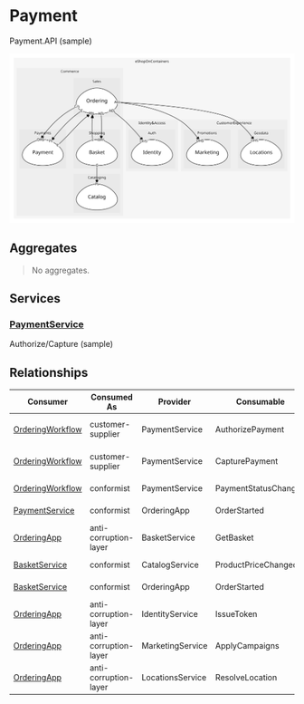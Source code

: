 

# Payment
Payment.API (sample)

![contextmap](./contextmap.svg)

## Aggregates
> No aggregates.
	
## Services

### [PaymentService](services/payment_service/index.md)
Authorize/Capture (sample)



## Relationships
| Consumer | Consumed As | Provider | Consumable | Provided As |
| --- | --- | --- | --- | --- |
| [OrderingWorkflow](../../../sales/boundedcontexts/ordering/services/ordering_workflow/index.md) | customer-supplier | PaymentService | AuthorizePayment | open-host-service |
| [OrderingWorkflow](../../../sales/boundedcontexts/ordering/services/ordering_workflow/index.md) | customer-supplier | PaymentService | CapturePayment | open-host-service |
| [OrderingWorkflow](../../../sales/boundedcontexts/ordering/services/ordering_workflow/index.md) | conformist | PaymentService | PaymentStatusChanged | published-language |
| [PaymentService](services/payment_service/index.md) | conformist | OrderingApp | OrderStarted | published-language |
| [OrderingApp](../../../sales/boundedcontexts/ordering/services/ordering_app/index.md) | anti-corruption-layer | BasketService | GetBasket | open-host-service |
| [BasketService](../../../shopping/boundedcontexts/basket/services/basket_service/index.md) | conformist | CatalogService | ProductPriceChanged | published-language |
| [BasketService](../../../shopping/boundedcontexts/basket/services/basket_service/index.md) | conformist | OrderingApp | OrderStarted | published-language |
| [OrderingApp](../../../sales/boundedcontexts/ordering/services/ordering_app/index.md) | anti-corruption-layer | IdentityService | IssueToken | open-host-service |
| [OrderingApp](../../../sales/boundedcontexts/ordering/services/ordering_app/index.md) | anti-corruption-layer | MarketingService | ApplyCampaigns | open-host-service |
| [OrderingApp](../../../sales/boundedcontexts/ordering/services/ordering_app/index.md) | anti-corruption-layer | LocationsService | ResolveLocation | open-host-service |


